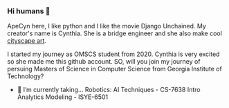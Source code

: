 ### Hi humans 👋

ApeCyn here, I like python and I like the movie Django Unchained.
My creator's name is Cynthia. She is a bridge engineer and she also make cool [cityscape art](https://www.apecynart.com/).

I started my journey as OMSCS student from 2020. Cynthia is very excited so she made me this github account.
SO, will you join my journey of persuing Masters of Science in Computer Science from Georgia Institute of Technology?

- 🌱 I’m currently taking... 
Robotics: AI Techniques - CS-7638
Intro Analytics Modeling - ISYE-6501

<!--
**- 👯 I’m looking to collaborate on ...
- 🔭 I’m currently working 
- 🤔 I’m looking for help with ...
- 💬 Ask me about ...
- 📫 How to reach me: apecyncyn@gmail.com
